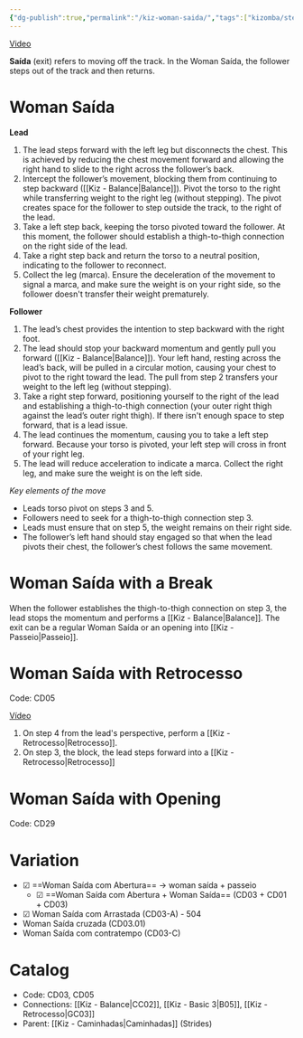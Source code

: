 ```yaml
---
{"dg-publish":true,"permalink":"/kiz-woman-saida/","tags":["kizomba/step"],"created":"2024-09-18T12:34:54.067-04:00","updated":"2025-08-19T18:29:48.366-04:00"}
---
```



[Video](https://youtu.be/0SaskvMWQHk)

**Saída** (exit) refers to moving off the track. In the Woman Saída, the follower steps out of the track and then returns.

# Woman Saída

**Lead**
1. The lead steps forward with the left leg but disconnects the chest. This is achieved by reducing the chest movement forward and allowing the right hand to slide to the right across the follower’s back.
2. Intercept the follower’s movement, blocking them from continuing to step backward ([[Kiz - Balance\|Balance]]). Pivot the torso to the right while transferring weight to the right leg (without stepping). The pivot creates space for the follower to step outside the track, to the right of the lead.
3. Take a left step back, keeping the torso pivoted toward the follower. At this moment, the follower should establish a thigh-to-thigh connection on the right side of the lead.
4. Take a right step back and return the torso to a neutral position, indicating to the follower to reconnect.
5. Collect the leg (marca). Ensure the deceleration of the movement to signal a marca, and make sure the weight is on your right side, so the follower doesn't transfer their weight prematurely.

**Follower**
1. The lead’s chest provides the intention to step backward with the right foot.
2. The lead should stop your backward momentum and gently pull you forward ([[Kiz - Balance\|Balance]]). Your left hand, resting across the lead’s back, will be pulled in a circular motion, causing your chest to pivot to the right toward the lead. The pull from step 2 transfers your weight to the left leg (without stepping).
3. Take a right step forward, positioning yourself to the right of the lead and establishing a thigh-to-thigh connection (your outer right thigh against the lead’s outer right thigh). If there isn't enough space to step forward, that is a lead issue.
4. The lead continues the momentum, causing you to take a left step forward. Because your torso is pivoted, your left step will cross in front of your right leg.
5. The lead will reduce acceleration to indicate a marca. Collect the right leg, and make sure the weight is on the left side.

*Key elements of the move*
- Leads torso pivot on steps 3 and 5.
- Followers need to seek for a thigh-to-thigh connection step 3.
- Leads must ensure that on step 5, the weight remains on their right side.
- The follower’s left hand should stay engaged so that when the lead pivots their chest, the follower’s chest follows the same movement.

# Woman Saída with a Break

When the follower establishes the thigh-to-thigh connection on step 3, the lead stops the momentum and performs a [[Kiz - Balance\|Balance]]. The exit can be a regular Woman Saída or an opening into [[Kiz - Passeio\|Passeio]].

# Woman Saída with Retrocesso

Code: CD05

[Vídeo](https://youtu.be/xv1JwHr1C3E)

1. On step 4 from the lead's perspective, perform a [[Kiz - Retrocesso\|Retrocesso]].
2. On step 3, the block, the lead steps forward into a [[Kiz - Retrocesso\|Retrocesso]]

# Woman Saída with Opening

Code: CD29

# Variation

- ☑ ==Woman Saída com Abertura== → woman saída + passeio
	- ☑ ==Woman Saída com Abertura + Woman Saída== (CD03 + CD01 + CD03)
- ☑ Woman Saída com Arrastada (CD03-A) - 504
- Woman Saída cruzada (CD03.01)
- Woman Saída com contratempo (CD03-C)

# Catalog

- Code: CD03, CD05
- Connections: [[Kiz - Balance\|CC02]], [[Kiz - Basic 3\|B05]], [[Kiz - Retrocesso\|GC03]]
- Parent: [[Kiz - Caminhadas\|Caminhadas]] (Strides)
